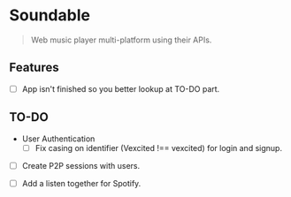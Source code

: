 # Soundable

> Web music player multi-platform using their APIs.

## Features

- [ ] App isn't finished so you better lookup at TO-DO part.

## TO-DO

- User Authentication
  - [ ] Fix casing on identifier (Vexcited !== vexcited) for login and signup.
- [ ] Create P2P sessions with users.
- [ ] Add a listen together for Spotify.

